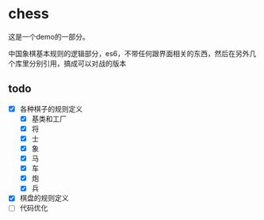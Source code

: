 # chess

这是一个demo的一部分。

中国象棋基本规则的逻辑部分，es6，不带任何跟界面相关的东西，然后在另外几个库里分别引用，搞成可以对战的版本

## todo

- [X] 各种棋子的规则定义
  - [X] 基类和工厂
  - [X] 将
  - [X] 士
  - [X] 象
  - [X] 马
  - [X] 车
  - [X] 炮
  - [X] 兵
- [X] 棋盘的规则定义
- [ ] 代码优化
